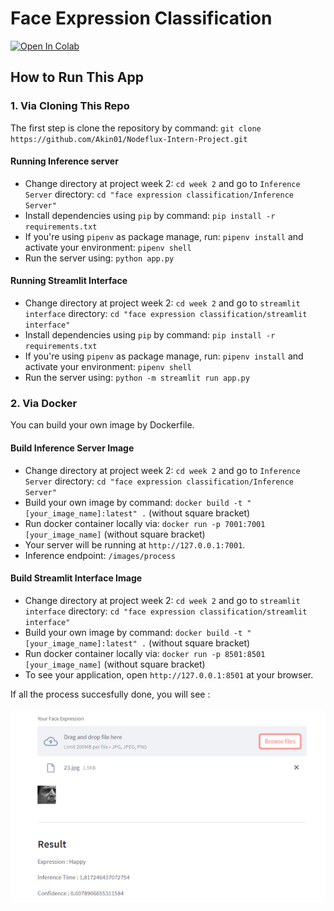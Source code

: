 # Face Expression Classification

[![Open In Colab](https://colab.research.google.com/assets/colab-badge.svg)](https://drive.google.com/file/d/1R7P0dZSL7UaDJHmWB_xLgu4IxRSpHujh/view?usp=sharing)

## How to Run This App

### 1. Via Cloning This Repo

The first step is clone the repository by command: `git clone https://github.com/Akin01/Nodeflux-Intern-Project.git`

#### Running Inference server

- Change directory at project week 2: `cd week 2` and go to `Inference Server` directory: `cd "face expression classification/Inference Server"`
- Install dependencies using `pip` by command: `pip install -r requirements.txt`
- If you're using `pipenv` as package manage, run: `pipenv install` and activate your environment: `pipenv shell`
- Run the server using: `python app.py`

#### Running Streamlit Interface

- Change directory at project week 2: `cd week 2` and go to `streamlit interface` directory: `cd "face expression classification/streamlit interface"`
- Install dependencies using `pip` by command: `pip install -r requirements.txt`
- If you're using `pipenv` as package manage, run: `pipenv install` and activate your environment: `pipenv shell`
- Run the server using: `python -m streamlit run app.py`

### 2. Via Docker

You can build your own image by Dockerfile.

#### Build Inference Server Image

- Change directory at project week 2: `cd week 2` and go to `Inference Server` directory: `cd "face expression classification/Inference Server"`
- Build your own image by command: `docker build -t "[your_image_name]:latest" .` (without square bracket)
- Run docker container locally via: `docker run -p 7001:7001 [your_image_name]` (without square bracket)
- Your server will be running at `http://127.0.0.1:7001`.
- Inference endpoint: `/images/process`

#### Build Streamlit Interface Image

- Change directory at project week 2: `cd week 2` and go to `streamlit interface` directory: `cd "face expression classification/streamlit interface"`
- Build your own image by command: `docker build -t "[your_image_name]:latest" .` (without square bracket)
- Run docker container locally via: `docker run -p 8501:8501 [your_image_name]` (without square bracket)
- To see your application, open `http://127.0.0.1:8501` at your browser.

If all the process succesfully done, you will see :
<br><br>
![face_classification_demo](https://raw.githubusercontent.com/Akin01/Nodeflux-Intern-Project/master/week%202/assets/face_expression_classification_demo.png)

